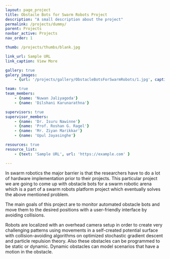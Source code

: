 ```yaml
---
layout: page_project
title: Obstacle Bots for Swarm Robots Project
description: "A small description about the project"
permalink: /projects/dummy/
parent: Projects
navbar_active: Projects
nav_order: 1

thumb: /projects/thumbs/blank.jpg

link_url: Sample URL
link_caption: View More

gallery: true
galery_images:
    - {url: '/projects/gallery/ObstacleBotsForSwarmRobots/1.jpg', caption: ''}

team: true
team_members:
    - {name: 'Nuwan Jaliyagoda'}
    - {name: 'Dilshani Karunarathna'}

supervisors: true
supervisor_members:
    - {name: 'Dr. Isuru Nawinne'}
    - {name: 'Prof. Roshan G. Ragel'}
    - {name: 'Mr. Ziyan Marikkar'}
    - {name: 'Upul Jayasinghe'}

resources: true
resource_list:
    - {text: 'Sample URL', url: 'https://example.com' }

---
```


In swarm robotics the major barrier is that the researchers have to do a lot of hardware implementation prior to their projects. This particular project we are going to come up with obstacle bots for a swarm robotic arena which is a part of a swarm robots platform project which eventually solves the above mentioned problem.

The main goals of this project are to monitor automated obstacle bots and move them to the desired positions with a user-friendly interface by avoiding collisions. 

Robots are localized with an overhead camera setup in order to create very challenging patterns using movements in a self-created potential surface with collision-avoiding algorithms on optimized stochastic gradient descent and particle repulsion theory. Also these obstacles can be programmed to be static or dynamic. Dynamic obstacles can model scenarios that have a motion in the obstacle.

